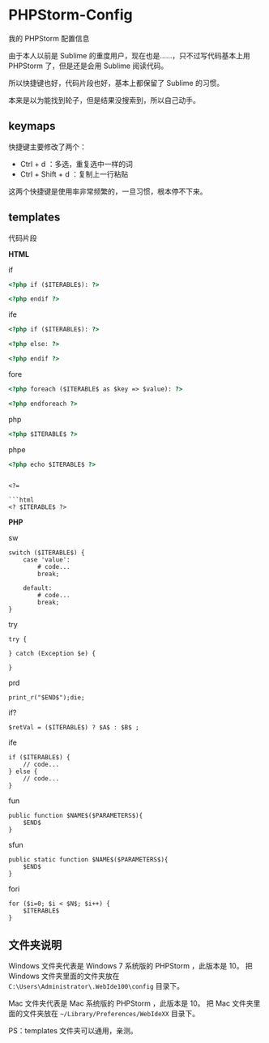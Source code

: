 # PHPStorm-Config

我的 PHPStorm 配置信息

由于本人以前是 Sublime 的重度用户，现在也是……，只不过写代码基本上用 PHPStorm 了，但是还是会用 Sublime 阅读代码。

所以快捷键也好，代码片段也好，基本上都保留了 Sublime 的习惯。

本来是以为能找到轮子，但是结果没搜索到，所以自己动手。


## keymaps

快捷键主要修改了两个：

- Ctrl + d ：多选，重复选中一样的词
- Ctrl + Shift + d ：复制上一行粘贴

这两个快捷键是使用率非常频繁的，一旦习惯，根本停不下来。


## templates

代码片段


**HTML**

if

```html
<?php if ($ITERABLE$): ?>

<?php endif ?>
```

ife

```html
<?php if ($ITERABLE$): ?>

<?php else: ?>

<?php endif ?>
```

fore

```html
<?php foreach ($ITERABLE$ as $key => $value): ?>

<?php endforeach ?>
```

php

```html
<?php $ITERABLE$ ?>
```

phpe

```html
<?php echo $ITERABLE$ ?>
```

<?

```html
<? $ITERABLE$ ?>
```

<?=

```html
<? $ITERABLE$ ?>
```


**PHP**

sw

```
switch ($ITERABLE$) {
    case 'value':
        # code...
        break;

    default:
        # code...
        break;
}
```

try

```
try {

} catch (Exception $e) {

}
```

prd

```
print_r("$END$");die;
```

if?

```
$retVal = ($ITERABLE$) ? $A$ : $B$ ;
```


ife

```
if ($ITERABLE$) {
    // code...
} else {
    // code...
}
```

fun

```
public function $NAME$($PARAMETERS$){
    $END$
}
```

sfun

```
public static function $NAME$($PARAMETERS$){
    $END$
}
```

fori

```
for ($i=0; $i < $N$; $i++) { 
    $ITERABLE$
}
```


## 文件夹说明

Windows 文件夹代表是 Windows 7 系统版的 PHPStorm ，此版本是 10。
把 Windows 文件夹里面的文件夹放在 `C:\Users\Administrator\.WebIde100\config` 目录下。

Mac 文件夹代表是 Mac 系统版的 PHPStorm ，此版本是 10。
把 Mac 文件夹里面的文件夹放在 `~/Library/Preferences/WebIdeXX` 目录下。

PS：templates 文件夹可以通用，亲测。
